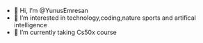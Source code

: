 - 👋 Hi, I’m @YunusEmresan
- 👀 I’m interested in technology,coding,nature sports and artifical intelligence 
- 🌱 I’m currently taking Cs50x course 

<!---
YunusEmresan/YunusEmresan is a ✨ special ✨ repository because its `README.md` (this file) appears on your GitHub profile.
You can click the Preview link to take a look at your changes.
--->
